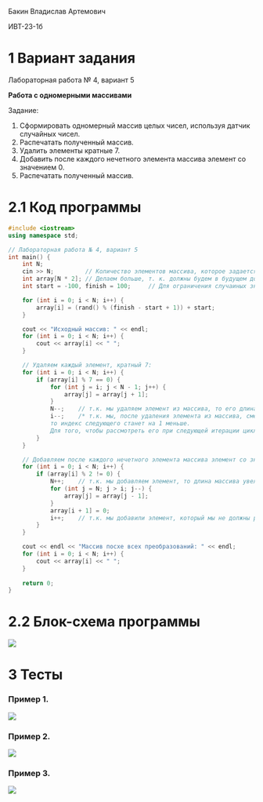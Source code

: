 Бакин Владислав Артемович

ИВТ-23-1б

# 1 Вариант задания

Лабораторная работа № 4, вариант 5

**Работа с одномерными массивами**

Задание:
1. Сформировать одномерный массив целых чисел, используя датчик случайных чисел.
2. Распечатать полученный массив.
3. Удалить элементы кратные 7.
4. Добавить после каждого нечетного элемента массива элемент со значением 0.
5. Распечатать полученный массив.

# 2.1 Код программы

```cpp
#include <iostream>
using namespace std;

// Лабораторная работа № 4, вариант 5
int main() {
    int N;
    cin >> N;         // Количество элементов массива, которое задается пользователем.
    int array[N * 2]; // Делаем больше, т. к. должны будем в будущем добавлять элементы, в случае нахождения нечетных.
    int start = -100, finish = 100;     // Для ограничения случаиных значений элементов массива от -100 до 100.

    for (int i = 0; i < N; i++) {
        array[i] = (rand() % (finish - start + 1)) + start;
    }

    cout << "Исходный массив: " << endl;
    for (int i = 0; i < N; i++) {
        cout << array[i] << " ";
    }

    // Удаляем каждый элемент, кратный 7:
    for (int i = 0; i < N; i++) {
        if (array[i] % 7 == 0) {
            for (int j = i; j < N - 1; j++) {
                array[j] = array[j + 1];
            }
            N--;    // т.к. мы удаляем элемент из массива, то его длина становится на 1 меньше.
            i--;    /* т.к. мы, после удаления элемента из массива, смещаем остальные элементы, 
            то индекс следующего станет на 1 меньше. 
            Для того, чтобы рассмотреть его при следующей итерации цикла, мы должны уменьшить i на 1. */
        }
    }

    // Добавляем после каждого нечетного элемента массива элемент со значением 0:
    for (int i = 0; i < N; i++) {
        if (array[i] % 2 != 0) {
            N++;    // т.к. мы добавляем элемент, то длина массива увеличивается на 1.
            for (int j = N; j > i; j--) {
                array[j] = array[j - 1]; 
            }
            array[i + 1] = 0;
            i++;    // т.к. мы добавили элемент, который мы не должны рассматривать при следующей итерации цикла, то увеличиваем i на 1
        }
    }

    cout << endl << "Массив посхе всех преобразований: " << endl;
    for (int i = 0; i < N; i++) {
        cout << array[i] << " ";
    }
    
    return 0;
}
```

# 2.2 Блок-схема программы

<image src="4_5.png">

# 3 Тесты

### Пример 1.

<image src="test_1.png">

### Пример 2.

<image src="test_2.png">

### Пример 3.

<image src="test_3.png">

